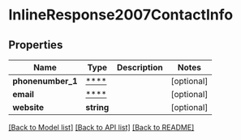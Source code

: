 # InlineResponse2007ContactInfo

## Properties
Name | Type | Description | Notes
------------ | ------------- | ------------- | -------------
**phonenumber_1** | [****](.md) |  | [optional] 
**email** | [****](.md) |  | [optional] 
**website** | **string** |  | [optional] 

[[Back to Model list]](../../README.md#documentation-for-models) [[Back to API list]](../../README.md#documentation-for-api-endpoints) [[Back to README]](../../README.md)

